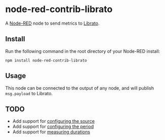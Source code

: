 node-red-contrib-librato
========================

A [Node-RED](http://nodered.org) node to send metrics to [Librato](https://www.librato.com/).

Install
-------

Run the following command in the root directory of your Node-RED install:

    npm install node-red-contrib-librato

Usage
-----

This node can be connected to the output of any node, and will publish `msg.payload` to Librato.

TODO
----

  - Add support for [configuring the source](http://dev.librato.com/v1/post/metrics)
  - Add support for [configuring the period](https://github.com/goodeggs/librato-node#advanced)
  - Add support for [measuring durations](https://github.com/goodeggs/librato-node#timing)
